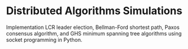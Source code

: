 # Distributed Algorithms Simulations

 Implementation LCR leader election, Bellman-Ford shortest path, Paxos consensus algorithm, and GHS minimum spanning tree algorithms using socket programming in Python. 